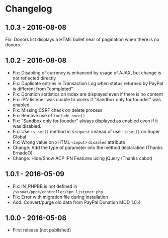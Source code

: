 # Changelog

## 1.0.3 - 2016-08-08
Fix: Donors list displays a HTML bullet near of pagination when there is no donors

## 1.0.2 - 2016-08-08
- Fix: Disabling of currency is enhanced by usage of AJAX, but change is not reflected directly
- Fix: Duplicate entries in Transaction Log when status returned by PayPal is different from "completed"
- Fix: Donation statistics on index are displayed even if there is no content
- Fix: IPN listener was unable to works if "Sandbox only for founder" was enabled.
- Fix: Missing CSRF check on delete process
- Fix: Remove use of `include_once()`
- Fix: "Sandbox only for founder" always displayed as enabled even if it was disabled.
- Fix: Use `is_set()` method in `$request` instead of use `!isset()` on Super Global
- Fix: Wrong value on xHTML `<input>` `disabled` attribute
- Change: Add the type of parameter into the method declaration (Thanks ErnadoO)
- Change: Hide/Show ACP IPN Features using jQuery (Thanks cabot)

## 1.0.1 - 2016-05-09

- Fix: IN_PHPBB is not defined in `/skouat/ppde/controller/ipn_listener.php`
- Fix: Error with migration file during installation
- Add: Convert/purge old data from PayPal Donation MOD 1.0.4

## 1.0.0 - 2016-05-08

- First release (not published)
